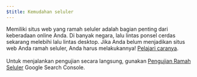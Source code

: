 ```yaml
---
$title: Kemudahan seluler
---
```


Memiliki situs web yang ramah seluler adalah bagian penting dari keberadaan online Anda. Di banyak negara, lalu lintas ponsel cerdas sekarang melebihi lalu lintas desktop. Jika Anda belum menjadikan situs web Anda ramah seluler, Anda harus melakukannya! [Pelajari caranya](https://support.google.com/webmasters/answer/6352293?hl=id#blocked-resources). <br><br> Untuk menjalankan pengujian secara langsung, gunakan [Pengujian Ramah Seluler](https://search.google.com/test/mobile-friendly?hl=id) Google Search Console.
